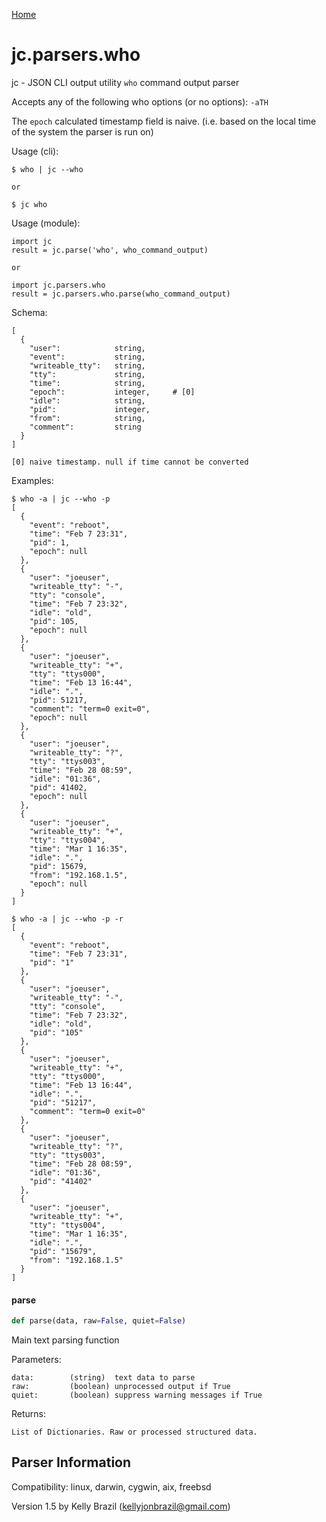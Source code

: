 [Home](https://kellyjonbrazil.github.io/jc/)
<a id="jc.parsers.who"></a>

# jc.parsers.who

jc - JSON CLI output utility `who` command output parser

Accepts any of the following who options (or no options): `-aTH`

The `epoch` calculated timestamp field is naive. (i.e. based on the local
time of the system the parser is run on)

Usage (cli):

    $ who | jc --who

    or

    $ jc who

Usage (module):

    import jc
    result = jc.parse('who', who_command_output)

    or

    import jc.parsers.who
    result = jc.parsers.who.parse(who_command_output)

Schema:

    [
      {
        "user":            string,
        "event":           string,
        "writeable_tty":   string,
        "tty":             string,
        "time":            string,
        "epoch":           integer,     # [0]
        "idle":            string,
        "pid":             integer,
        "from":            string,
        "comment":         string
      }
    ]

    [0] naive timestamp. null if time cannot be converted

Examples:

    $ who -a | jc --who -p
    [
      {
        "event": "reboot",
        "time": "Feb 7 23:31",
        "pid": 1,
        "epoch": null
      },
      {
        "user": "joeuser",
        "writeable_tty": "-",
        "tty": "console",
        "time": "Feb 7 23:32",
        "idle": "old",
        "pid": 105,
        "epoch": null
      },
      {
        "user": "joeuser",
        "writeable_tty": "+",
        "tty": "ttys000",
        "time": "Feb 13 16:44",
        "idle": ".",
        "pid": 51217,
        "comment": "term=0 exit=0",
        "epoch": null
      },
      {
        "user": "joeuser",
        "writeable_tty": "?",
        "tty": "ttys003",
        "time": "Feb 28 08:59",
        "idle": "01:36",
        "pid": 41402,
        "epoch": null
      },
      {
        "user": "joeuser",
        "writeable_tty": "+",
        "tty": "ttys004",
        "time": "Mar 1 16:35",
        "idle": ".",
        "pid": 15679,
        "from": "192.168.1.5",
        "epoch": null
      }
    ]

    $ who -a | jc --who -p -r
    [
      {
        "event": "reboot",
        "time": "Feb 7 23:31",
        "pid": "1"
      },
      {
        "user": "joeuser",
        "writeable_tty": "-",
        "tty": "console",
        "time": "Feb 7 23:32",
        "idle": "old",
        "pid": "105"
      },
      {
        "user": "joeuser",
        "writeable_tty": "+",
        "tty": "ttys000",
        "time": "Feb 13 16:44",
        "idle": ".",
        "pid": "51217",
        "comment": "term=0 exit=0"
      },
      {
        "user": "joeuser",
        "writeable_tty": "?",
        "tty": "ttys003",
        "time": "Feb 28 08:59",
        "idle": "01:36",
        "pid": "41402"
      },
      {
        "user": "joeuser",
        "writeable_tty": "+",
        "tty": "ttys004",
        "time": "Mar 1 16:35",
        "idle": ".",
        "pid": "15679",
        "from": "192.168.1.5"
      }
    ]

<a id="jc.parsers.who.parse"></a>

#### parse

```python
def parse(data, raw=False, quiet=False)
```

Main text parsing function

Parameters:

    data:        (string)  text data to parse
    raw:         (boolean) unprocessed output if True
    quiet:       (boolean) suppress warning messages if True

Returns:

    List of Dictionaries. Raw or processed structured data.

## Parser Information
Compatibility:  linux, darwin, cygwin, aix, freebsd

Version 1.5 by Kelly Brazil (kellyjonbrazil@gmail.com)
